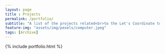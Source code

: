 ```yaml
--- 
layout: page
title : Projects
permalink: /portfolio/
subtitle: "A list of the projects related<br>to the Let's Coordinate tool" 
feature-img: "assets/img/pexels/computer.jpeg"
tags: [Archive]
---
```


{% include portfolio.html %}